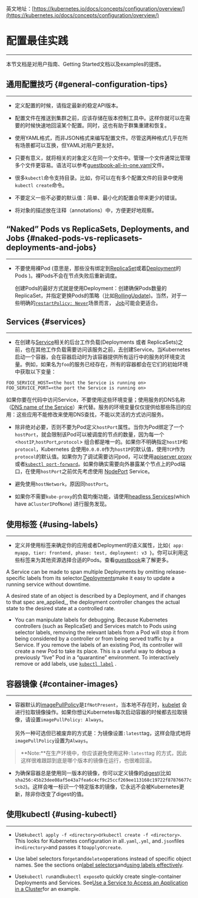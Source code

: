 英文地址：[https://kubernetes.io/docs/concepts/configuration/overview/](https://kubernetes.io/docs/concepts/configuration/overview/)

# 配置最佳实践

---

本节文档是对用户指南、Getting Started文档以及examples的提炼。

## 通用配置技巧 {#general-configuration-tips}

---

* 定义配置的时候，请指定最新的稳定API版本。

* 配置文件在推送到集群之前，应该存储在版本控制工具中。这样你就可以在需要的时候快速地回滚某个配置。同时，这也有助于群集重建和恢复。

* 使用YAML格式，而非JSON格式来编写配置文件。尽管这两种格式几乎在所有场景都可以互换，但YAML对用户更友好。

* 只要有意义，就将相关的对象定义在同一个文件中。管理一个文件通常比管理多个文件更容易。语法可以参考[guestbook-all-in-one.yaml](https://github.com/kubernetes/examples/tree/master/guestbook/all-in-one/guestbook-all-in-one.yaml)文件。

* 很多`kubectl`命令支持目录。比如，你可以在有多个配置文件的目录中使用`kubectl create`命令。

* 不要定义一些不必要的默认值：简单、最小化的配置会带来更少的错误。

* 将对象的描述放在注释（annotations）中，方便更好地观察。

## “Naked” Pods vs ReplicaSets, Deployments, and Jobs {#naked-pods-vs-replicasets-deployments-and-jobs}

---

* 不要使用裸Pod \(意思是，那些没有绑定到[ReplicaSet](https://kubernetes.io/docs/concepts/workloads/controllers/replicaset/)或着[Deployment](https://kubernetes.io/docs/concepts/workloads/controllers/deployment/)的Pods \)。裸Pods不会在节点失败后重新调度。

  创建Pods的最好方式就是使用Deployment：创建确保Pods数量的ReplicaSet，并指定更换Pods的策略（比如[RollingUpdate](https://kubernetes.io/docs/concepts/workloads/controllers/deployment/#rolling-update-deployment)\)。当然，对于一些明确的[`restartPolicy: Never`](https://kubernetes.io/docs/concepts/workloads/pods/pod-lifecycle/#restart-policy)场景而言， [Job](https://kubernetes.io/docs/concepts/workloads/controllers/jobs-run-to-completion/)可能会更适合。

## Services {#services}

---

* 在创建与[Service](https://kubernetes.io/docs/concepts/services-networking/service/)相关的后台工作负载\(Deployments 或者 ReplicaSets\)之前，也在其他工作负载需要访问该服务之前，去创建Service。当Kubernetes启动一个容器，会在容器启动时为该容器提供所有运行中的服务的环境变流量。例如，如果名为`foo`的服务已经存在，所有的容器都会在它们的初始环境中获取以下变量：

```
FOO_SERVICE_HOST=<the host the Service is running on>
FOO_SERVICE_PORT=<the port the Service is running on>
```

如果你要在代码中访问Service，不要使用这些环境变量；使用服务的DNS名称（[DNS name of the Service](https://kubernetes.io/docs/concepts/services-networking/dns-pod-service/)）来代替。服务的环境变量仅仅提供给那些陈旧的应用：这些应用不能修改来使用DNS查找，不能以灵活的方式访问服务。

* 除非绝对必要，否则不要为Pod定义`hostPort`属性。当你为Pod绑定了一个`hostPort`，就会限制该Pod可以被调度的节点的数量，因为每一个 &lt;`hostIP`,`hostPort`,`protocol`&gt; 组合都是唯一的。如果你不明确指定`hostIP`和`protocol`，Kubernetes 会使用`0.0.0.0`作为`hostIP`的默认值，使用`TCP`作为`protocol`的默认值。如果你为了调试需要访问pod，可以使用[apiserver proxy](https://kubernetes.io/docs/tasks/access-application-cluster/access-cluster/#manually-constructing-apiserver-proxy-urls)或者[`kubectl port-forward`](https://kubernetes.io/docs/tasks/access-application-cluster/port-forward-access-application-cluster/)。如果你确实需要向外暴露某个节点上的Pod端口，在使用`hostPort`之前优先考虑使用 [NodePort](https://kubernetes.io/docs/concepts/services-networking/service/#type-nodeport) Service。

* 避免使用`hostNetwork`，原因同`hostPort`。

* 如果你不需要`kube-proxy`的负载均衡功能，请使用[headless Services](https://kubernetes.io/docs/concepts/services-networking/service/#headless-services)\(which have a`ClusterIP`of`None`\) 进行服务发现。

## 使用标签 {#using-labels}

---

* 定义并使用标签来确定你的应用或者Deployment的语义属性，比如`{ app: myapp, tier: frontend, phase: test, deployment: v3 }`。你可以利用这些标签来为其他资源选择合适的Pods。查看[guestbook](https://github.com/kubernetes/examples/tree/master/guestbook/)来了解更多。

A Service can be made to span multiple Deployments by omitting release-specific labels from its selector.[Deployments](https://kubernetes.io/docs/concepts/workloads/controllers/deployment/)make it easy to update a running service without downtime.

A desired state of an object is described by a Deployment, and if changes to that spec are_applied_, the deployment controller changes the actual state to the desired state at a controlled rate.

* You can manipulate labels for debugging. Because Kubernetes controllers \(such as ReplicaSet\) and Services match to Pods using selector labels, removing the relevant labels from a Pod will stop it from being considered by a controller or from being served traffic by a Service. If you remove the labels of an existing Pod, its controller will create a new Pod to take its place. This is a useful way to debug a previously “live” Pod in a “quarantine” environment. To interactively remove or add labels, use
  [`kubectl label`](https://kubernetes.io/docs/reference/generated/kubectl/kubectl-commands#label)
  .

## 容器镜像 {#container-images}

---

* 容器默认的[imagePullPolicy](https://kubernetes.io/docs/concepts/containers/images/#updating-images)是`IfNotPresent`，当本地不存在时，[kubelet](https://kubernetes.io/docs/admin/kubelet/) 会进行拉取镜像操作。如果你想让Kubernetes每次启动容器的时候都去拉取镜像，请设置`imagePullPolicy: Always`。<br><br>另外一种可选但已被废弃的方式是：为镜像设置`:latest`tag，这样会隐式地将`imagePullPolicy`设置为`Always`。<br>
>**Note:**在生产环境中，你应该避免使用这种`:latest`tag 的方式，因此这样很难跟踪到底是哪个版本的镜像在运行，也很难回滚。

* 为确保容器总是使用同一版本的镜像，你可以定义镜像的[digest](https://docs.docker.com/engine/reference/commandline/pull/#pull-an-image-by-digest-immutable-identifier)\(比如  
  `sha256:45b23dee08af5e43a7fea6c4cf9c25ccf269ee113168c19722f87876677c5cb2`\)。这样会唯一标识一个特定版本的镜像，它永远不会被Kubernetes更新，除非你改变了digest的值。

## 使用kubectl {#using-kubectl}

---

* Use`kubectl apply -f <directory>`or`kubectl create -f <directory>`. This looks for Kubernetes configuration in all`.yaml`,`.yml`, and`.json`files in`<directory>`and passes it to`apply`or`create`.

* Use label selectors for`get`and`delete`operations instead of specific object names. See the sections on[label selectors](https://kubernetes.io/docs/concepts/overview/working-with-objects/labels/#label-selectors)and[using labels effectively](https://kubernetes.io/docs/concepts/cluster-administration/manage-deployment/#using-labels-effectively).

* Use`kubectl run`and`kubectl expose`to quickly create single-container Deployments and Services. See[Use a Service to Access an Application in a Cluster](https://kubernetes.io/docs/tasks/access-application-cluster/service-access-application-cluster/)for an example.




